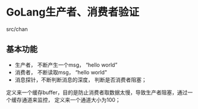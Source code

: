# GoLang生产者、消费者验证

src/chan

## 基本功能
- 生产者， 不断产生一个msg， “hello world”
- 消费者， 不断读取msg， “hello world"
- 消息探针，不断判断消息的深度， 判断是否消费者阻塞；

定义来一个缓存buffer，目的是防止消费者取数据太慢，导致生产者阻塞，通过一个缓存通道来监控， 定义来一个通道大小为100；

